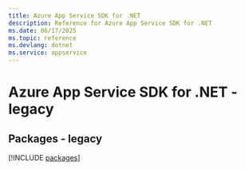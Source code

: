 ```yaml
---
title: Azure App Service SDK for .NET
description: Reference for Azure App Service SDK for .NET
ms.date: 06/17/2025
ms.topic: reference
ms.devlang: dotnet
ms.service: appservice
---
```

# Azure App Service SDK for .NET - legacy
## Packages - legacy
[!INCLUDE [packages](app-service-index.md)]